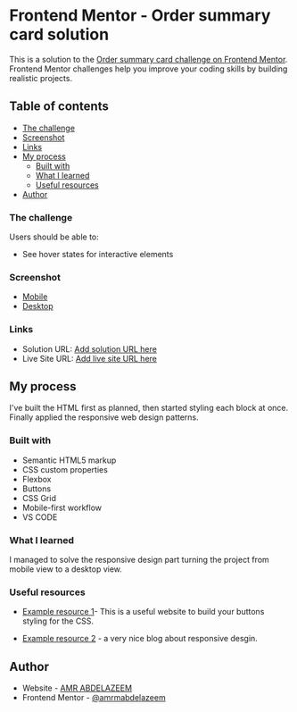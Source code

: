 # Frontend Mentor - Order summary card solution

This is a solution to the [Order summary card challenge on Frontend Mentor](https://www.frontendmentor.io/challenges/order-summary-component-QlPmajDUj). Frontend Mentor challenges help you improve your coding skills by building realistic projects. 

## Table of contents

  - [The challenge](#the-challenge)
  - [Screenshot](#screenshot)
  - [Links](#links)
- [My process](#my-process)
  - [Built with](#built-with)
  - [What I learned](#what-i-learned)
  - [Useful resources](#useful-resources)
- [Author](#author)


### The challenge

Users should be able to:

- See hover states for interactive elements

### Screenshot

- [Mobile](https://i.imgur.com/Unnl7R1.jpeg)
- [Desktop](https://i.imgur.com/PB3GkuJ.jpeg)
### Links

- Solution URL: [Add solution URL here](https://your-solution-url.com)
- Live Site URL: [Add live site URL here](https://your-live-site-url.com)

## My process

  I've built the HTML first as planned, then started styling each block at once. Finally applied the responsive web design patterns.


### Built with

- Semantic HTML5 markup
- CSS custom properties
- Flexbox
- Buttons
- CSS Grid
- Mobile-first workflow
- VS CODE

### What I learned

I managed to solve the responsive design part turning the project from mobile view to a desktop view.

### Useful resources

- [Example resource 1](https://css3buttongenerator.com/index.html)-
This is a useful website to build your buttons styling for the CSS.

- [Example resource 2](https://kinsta.com/blog/responsive-web-design/#media-queries) - a very nice blog about responsive desgin.

## Author

- Website - [AMR ABDELAZEEM](https://github.com/amrmabdelazeem)
- Frontend Mentor - [@amrmabdelazeem](https://www.frontendmentor.io/profile/amrmabdelazeem)
